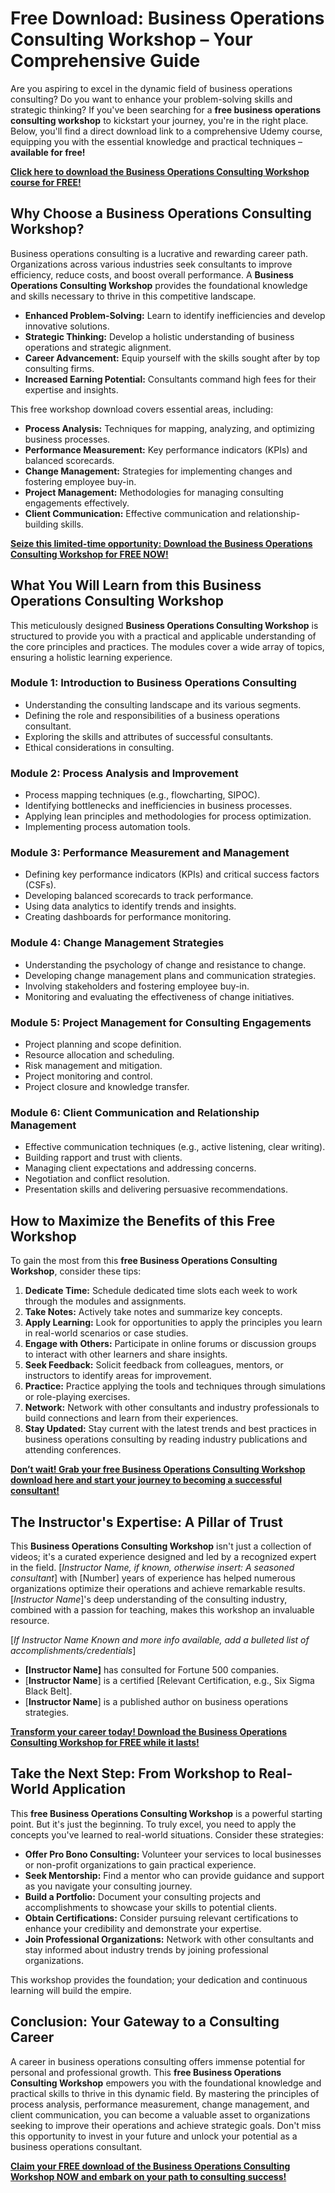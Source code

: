 # Free Download: Business Operations Consulting Workshop – Your Comprehensive Guide

Are you aspiring to excel in the dynamic field of business operations consulting? Do you want to enhance your problem-solving skills and strategic thinking? If you've been searching for a **free business operations consulting workshop** to kickstart your journey, you're in the right place. Below, you'll find a direct download link to a comprehensive Udemy course, equipping you with the essential knowledge and practical techniques – **available for free!**

[**Click here to download the Business Operations Consulting Workshop course for FREE!**](https://udemywork.com/business-operations-consulting-workshop)

## Why Choose a Business Operations Consulting Workshop?

Business operations consulting is a lucrative and rewarding career path. Organizations across various industries seek consultants to improve efficiency, reduce costs, and boost overall performance. A **Business Operations Consulting Workshop** provides the foundational knowledge and skills necessary to thrive in this competitive landscape.

*   **Enhanced Problem-Solving:** Learn to identify inefficiencies and develop innovative solutions.
*   **Strategic Thinking:** Develop a holistic understanding of business operations and strategic alignment.
*   **Career Advancement:** Equip yourself with the skills sought after by top consulting firms.
*   **Increased Earning Potential:** Consultants command high fees for their expertise and insights.

This free workshop download covers essential areas, including:

*   **Process Analysis:** Techniques for mapping, analyzing, and optimizing business processes.
*   **Performance Measurement:** Key performance indicators (KPIs) and balanced scorecards.
*   **Change Management:** Strategies for implementing changes and fostering employee buy-in.
*   **Project Management:** Methodologies for managing consulting engagements effectively.
*   **Client Communication:** Effective communication and relationship-building skills.

[**Seize this limited-time opportunity: Download the Business Operations Consulting Workshop for FREE NOW!**](https://udemywork.com/business-operations-consulting-workshop)

## What You Will Learn from this Business Operations Consulting Workshop

This meticulously designed **Business Operations Consulting Workshop** is structured to provide you with a practical and applicable understanding of the core principles and practices. The modules cover a wide array of topics, ensuring a holistic learning experience.

### Module 1: Introduction to Business Operations Consulting

*   Understanding the consulting landscape and its various segments.
*   Defining the role and responsibilities of a business operations consultant.
*   Exploring the skills and attributes of successful consultants.
*   Ethical considerations in consulting.

### Module 2: Process Analysis and Improvement

*   Process mapping techniques (e.g., flowcharting, SIPOC).
*   Identifying bottlenecks and inefficiencies in business processes.
*   Applying lean principles and methodologies for process optimization.
*   Implementing process automation tools.

### Module 3: Performance Measurement and Management

*   Defining key performance indicators (KPIs) and critical success factors (CSFs).
*   Developing balanced scorecards to track performance.
*   Using data analytics to identify trends and insights.
*   Creating dashboards for performance monitoring.

### Module 4: Change Management Strategies

*   Understanding the psychology of change and resistance to change.
*   Developing change management plans and communication strategies.
*   Involving stakeholders and fostering employee buy-in.
*   Monitoring and evaluating the effectiveness of change initiatives.

### Module 5: Project Management for Consulting Engagements

*   Project planning and scope definition.
*   Resource allocation and scheduling.
*   Risk management and mitigation.
*   Project monitoring and control.
*   Project closure and knowledge transfer.

### Module 6: Client Communication and Relationship Management

*   Effective communication techniques (e.g., active listening, clear writing).
*   Building rapport and trust with clients.
*   Managing client expectations and addressing concerns.
*   Negotiation and conflict resolution.
*   Presentation skills and delivering persuasive recommendations.

## How to Maximize the Benefits of this Free Workshop

To gain the most from this **free Business Operations Consulting Workshop**, consider these tips:

1.  **Dedicate Time:** Schedule dedicated time slots each week to work through the modules and assignments.
2.  **Take Notes:** Actively take notes and summarize key concepts.
3.  **Apply Learning:** Look for opportunities to apply the principles you learn in real-world scenarios or case studies.
4.  **Engage with Others:** Participate in online forums or discussion groups to interact with other learners and share insights.
5.  **Seek Feedback:** Solicit feedback from colleagues, mentors, or instructors to identify areas for improvement.
6.  **Practice:** Practice applying the tools and techniques through simulations or role-playing exercises.
7.  **Network:** Network with other consultants and industry professionals to build connections and learn from their experiences.
8.  **Stay Updated:** Stay current with the latest trends and best practices in business operations consulting by reading industry publications and attending conferences.

[**Don’t wait! Grab your free Business Operations Consulting Workshop download here and start your journey to becoming a successful consultant!**](https://udemywork.com/business-operations-consulting-workshop)

## The Instructor's Expertise: A Pillar of Trust

This **Business Operations Consulting Workshop** isn't just a collection of videos; it's a curated experience designed and led by a recognized expert in the field. [*Instructor Name, if known, otherwise insert: A seasoned consultant*] with [Number] years of experience has helped numerous organizations optimize their operations and achieve remarkable results. [*Instructor Name*]'s deep understanding of the consulting industry, combined with a passion for teaching, makes this workshop an invaluable resource.

[*If Instructor Name Known and more info available, add a bulleted list of accomplishments/credentials*]

*   **[Instructor Name]** has consulted for Fortune 500 companies.
*   [**Instructor Name**] is a certified [Relevant Certification, e.g., Six Sigma Black Belt].
*   [**Instructor Name**] is a published author on business operations strategies.

[**Transform your career today! Download the Business Operations Consulting Workshop for FREE while it lasts!**](https://udemywork.com/business-operations-consulting-workshop)

## Take the Next Step: From Workshop to Real-World Application

This **free Business Operations Consulting Workshop** is a powerful starting point. But it's just the beginning. To truly excel, you need to apply the concepts you've learned to real-world situations. Consider these strategies:

*   **Offer Pro Bono Consulting:** Volunteer your services to local businesses or non-profit organizations to gain practical experience.
*   **Seek Mentorship:** Find a mentor who can provide guidance and support as you navigate your consulting journey.
*   **Build a Portfolio:** Document your consulting projects and accomplishments to showcase your skills to potential clients.
*   **Obtain Certifications:** Consider pursuing relevant certifications to enhance your credibility and demonstrate your expertise.
*   **Join Professional Organizations:** Network with other consultants and stay informed about industry trends by joining professional organizations.

This workshop provides the foundation; your dedication and continuous learning will build the empire.

## Conclusion: Your Gateway to a Consulting Career

A career in business operations consulting offers immense potential for personal and professional growth. This **free Business Operations Consulting Workshop** empowers you with the foundational knowledge and practical skills to thrive in this dynamic field. By mastering the principles of process analysis, performance measurement, change management, and client communication, you can become a valuable asset to organizations seeking to improve their operations and achieve strategic goals. Don't miss this opportunity to invest in your future and unlock your potential as a business operations consultant.

[**Claim your FREE download of the Business Operations Consulting Workshop NOW and embark on your path to consulting success!**](https://udemywork.com/business-operations-consulting-workshop)
